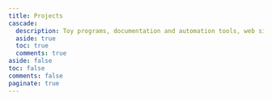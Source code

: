 ```yaml
---
title: Projects
cascade:
  description: Toy programs, documentation and automation tools, web sites, etc... A bit of my work and favorite hobby.
  aside: true
  toc: true
  comments: true
aside: false
toc: false
comments: false
paginate: true
---
```


